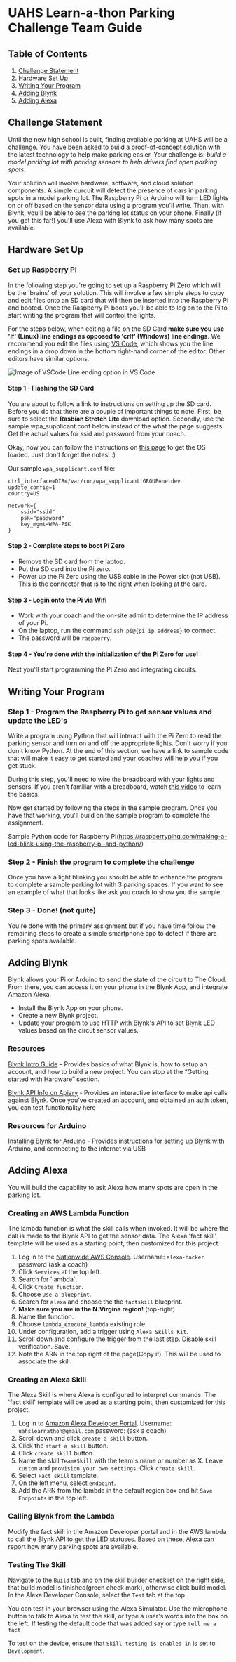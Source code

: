 # UAHS Learn-a-thon Parking Challenge Team Guide

## Table of Contents
1. [Challenge Statement](#Challenge-statement)
1. [Hardware Set Up](#Hardware-Set-up)
1. [Writing Your Program](#Writing-Your-Program)
1. [Adding Blynk](#Adding-Blynk)
1. [Adding Alexa](#Adding-Alexa)

## Challenge Statement

Until the new high school is built, finding available parking at UAHS will be a challenge. You have been asked to build a proof-of-concept solution with the latest technology to help make parking easier. Your challenge is: *build a model parking lot with parking sensors to help drivers find open parking spots.* 

Your solution will involve hardware, software, and cloud solution components. A simple curcuit will detect the presence of cars in parking spots in a model parking lot. The Raspberry Pi or Arduino will turn LED lights on or off based on the sensor data using a program you'll write. Then, with Blynk, you'll be able to see the parking lot status on your phone. Finally (if you get this far!) you'll use Alexa with Blynk to ask how many spots are available. 

## Hardware Set Up

### Set up Raspberry Pi 
In the following step you're going to set up a Raspberry Pi Zero which will be the 'brains' of your solution.  This will involve a few simple steps to copy and edit files onto an SD card that will then be inserted into the Raspberry Pi and booted.  Once the Raspberry Pi boots you'll be able to log on to the Pi to start writing the program that will control the lights.

For the steps below, when editing a file on the SD Card  **make sure you use 'lf' (Linux) line endings as opposed to 'crlf' (Windows) line endings**.  We recommend you edit the files using [VS Code](https://code.visualstudio.com/), which shows you the line endings in a drop down in the bottom right-hand corner of the editor.  Other editors have similar options.

![Image of VSCode](assets/vscode.png)
Line ending option in VS Code
 
#### Step 1 - Flashing the SD Card 
You are about to follow a link to instructions on setting up the SD card.  Before you do that there are a couple of important things to note.  First, be sure to select the **Rasbian Stretch Lite** download option.  Secondly, use the sample wpa_supplicant.conf below instead of the what the page suggests.  Get the actual values for ssid and password from your coach.

Okay, now you can follow the instructions on [this page](https://styxit.com/2017/03/14/headless-raspberry-setup.html) to get the OS loaded.  Just don't forget the notes! :)

Our sample `wpa_supplicant.conf` file: 

```
ctrl_interface=DIR=/var/run/wpa_supplicant GROUP=netdev
update_config=1
country=US

network={
    ssid="ssid"
    psk="password"
    key_mgmt=WPA-PSK
}
```

#### Step 2 - Complete steps to boot Pi Zero
* Remove the SD card from the laptop.
* Put the SD card into the Pi zero.
* Power up the Pi Zero using the USB cable in the Power slot (not USB).  This is the connector that is to the right when looking at the card.

#### Step 3 - Login onto the Pi via Wifi

* Work with your coach and the on-site admin to determine the IP address of your Pi. 
* On the laptop, run the command `ssh pi@{pi ip address}` to connect. 
* The password will be `raspberry`. 

#### Step 4 - You're done with the initialization of the Pi Zero for use!  

Next you'll start programming the Pi Zero and integrating circuits.

## Writing Your Program

### Step 1 - Program the Raspberry Pi to get sensor values and update the LED's

Write a program using Python that will interact with the Pi Zero to read the parking sensor and turn on and off the appropriate lights.  Don't worry if you don't know Python.  At the end of this section, we have a link to sample code that will make it easy to get started and your coaches will help you if you get stuck.

During this step, you'll need to wire the breadboard with your lights and sensors.  If you aren't familiar with a breadboard, watch [this video](https://www.youtube.com/watch?v=fq6U5Y14oM4) to learn the basics.  

Now get started by following the steps in the sample program.  Once you have that working, you'll build on the sample program to complete the assignment.

Sample Python code for Raspberry Pi(https://raspberrypihq.com/making-a-led-blink-using-the-raspberry-pi-and-python/)

### Step 2 - Finish the program to complete the challenge

Once you have a light blinking you should be able to enhance the program to complete a sample parking lot with 3 parking spaces.  If you want to see an example of what that looks like ask you coach to show you the sample.

### Step 3 - Done!  (not quite)
You're done with the primary assignment but if you have time follow the remaining steps to create a simple smartphone app to detect if there are parking spots available.  

## Adding Blynk

Blynk allows your Pi or Arduino to send the state of the circuit to The Cloud. From there, you can access it on your phone in the Blynk App, and integrate Amazon Alexa.  

* Install the Blynk App on your phone.
* Create a new Blynk project. 
* Update your program to use HTTP with Blynk's API to set Blynk LED values based on the circut sensor values. 

### Resources

[Blynk Intro Guide](http://docs.blynk.cc/#intro) – Provides basics of what Blynk is, how to setup an account, and how to build a new project.  You can stop at the “Getting started with Hardware” section. 

[Blynk API Info on Apiary](https://blynkapi.docs.apiary.io/#) - Provides an interactive interface to make api calls against Blynk.  Once you’ve created an account, and obtained an auth token, you can test functionality here

### Resources for Arduino

[Installing Blynk for Arduino](https://www.youtube.com/watch?v=fgzvoan_3_w) - Provides instructions for setting up Blynk with Arduino, and connecting to the internet via USB

## Adding Alexa

You will build the capability to ask Alexa how many spots are open in the parking lot. 

### Creating an AWS Lambda Function

The lambda function is what the skill calls when invoked. It will be where the call is made to the Blynk API to get the sensor data. The Alexa 'fact skill' template will be used as a starting point, then customized for this project. 

1. Log in to the [Nationwide AWS Console](https://blue-eagle.signin.aws.amazon.com/console). Username: `alexa-hacker` password (ask a coach)
1. Click `Services` at the top left. 
1. Search for 'lambda`. 
1. Click `Create function`.
1. Choose `Use a blueprint`.
1. Search for `alexa` and choose the the `factskill` blueprint.
1. **Make sure you are in the N.Virgina region!** (top-right)
1. Name the function. 
1. Choose `lambda_execute_lambda` existing role. 
1. Under configuration, add a trigger using `Alexa Skills Kit`. 
1. Scroll down and configure the trigger from the last step. Disable skill verification. Save. 
1. Note the ARN in the top right of the page(Copy it). This will be used to associate the skill. 

### Creating an Alexa Skill

The Alexa Skill is where Alexa is configured to interpret commands. The 'fact skill' template will be used as a starting point, then customized for this project. 

1. Log in to [Amazon Alexa Developer Portal](http://developer.amazon.com/alexa). Username: `uahslearnathon@gmail.com` password: (ask a coach)
1. Scroll down and click `create a skill` button. 
1. Click the `start a skill` button. 
1. Click `create skill` button. 
1. Name the skill `TeamXSkill` with the team's name or number as X. Leave `custom` and `provision your own settings`. Click `create skill`.
1. Select `Fact skill` template. 
1. On the left menu, select `endpoint`. 
1. Add the ARN from the lambda in the default region box and hit `Save Endpoints` in the top left. 

### Calling Blynk from the Lambda

Modify the fact skill in the Amazon Developer portal and in the AWS lambda to call the Blynk API to get the LED statuses. Based on these, Alexa can report how many parking spots are available.  

### Testing The Skill
Navigate to the `Build` tab and on the skill builder checklist on the right side, that build model is finished(green check mark), otherwise click build model.
In the Alexa Developer Console, select the `Test` tab at the top. 

You can test in your browser using the Alexa Simulator. Use the microphone button to talk to Alexa to test the skill, or type a user's words into the box on the left.  If testing the default code that was added say or type `tell me a fact`

To test on the device, ensure that `Skill testing is enabled in` is set to `Development`. 
